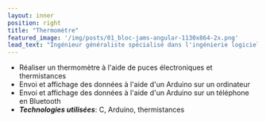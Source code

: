 ```yaml
---
layout: inner
position: right
title: "Thermomètre"
featured_image: '/img/posts/01_bloc-jams-angular-1130x864-2x.png'
lead_text: "Ingénieur généraliste spécialisé dans l'ingénierie logicielle"
---
```

- Réaliser un thermomètre à l'aide de puces électroniques et thermistances
- Envoi et affichage des données à l'aide d'un Arduino sur un ordinateur
- Envoi et affichage des données à l'aide d'un Arduino sur un téléphone en Bluetooth
- **_Technologies utilisées_**: C, Arduino, thermistances